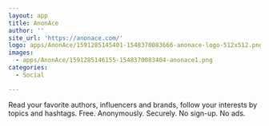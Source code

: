 ```yaml
---
layout: app
title: AnonAce
author: ''
site_url: 'https://anonace.com/'
logo: apps/AnonAce/1591285145401-1548370083666-anonace-logo-512x512.png
images:
  - apps/AnonAce/1591285146155-1548370083404-anonace1.png
categories:
  - Social

---
```

Read your favorite authors, influencers and brands, follow your interests by topics and hashtags. Free. Anonymously. Securely. No sign-up. No ads.

